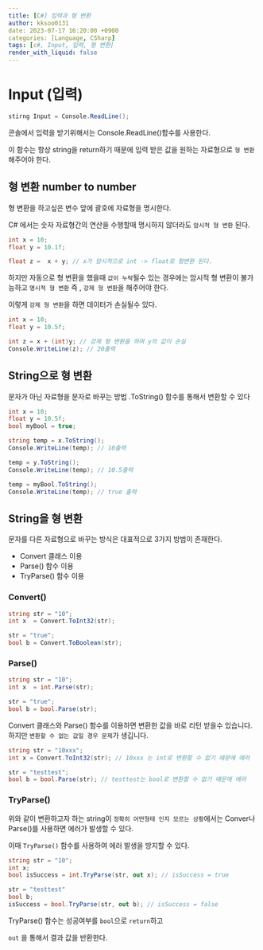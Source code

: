 ```yaml
---
title: [C#] 입력과 형 변환
author: kksoo0131
date: 2023-07-17 16:20:00 +0900
categories: [Language, CSharp]
tags: [c#, Input, 입력, 형 변환]
render_with_liquid: false
---
```


# Input (입력)

```c#
stirng Input = Console.ReadLine();
```
콘솔에서 입력을 받기위해서는 Console.ReadLine()함수를 사용한다.

이 함수는 항상 string을 return하기 때문에 입력 받은 값을 원하는 자료형으로 `형 변환` 해주어야 한다.

## 형 변환 number to number

형 변환을 하고싶은 변수 앞에 괄호에 자료형을 명시한다.

C# 에서는 숫자 자료형간의 연산을 수행할때 명시하지 않더라도 `암시적 형 변환` 된다.

```c#
int x = 10;
float y = 10.1f;

float z =  x + y; // x가 암시적으로 int -> float로 형변환 된다.
```

하지만 자동으로 형 변환을 했을때 `값이 누락`될수 있는 경우에는 암시적 형 변환이 불가능하고 `명시적 형 변환` 즉 , `강제 형 변환`을 해주어야 한다.

이렇게 `강제 형 변환`을 하면 데이터가 손실될수 있다.
```c#
int x = 10;
float y = 10.5f;

int z = x + (int)y; // 강제 형 변환을 하며 y의 값이 손실
Console.WriteLine(z); // 20출력
```

## String으로 형 변환

문자가 아닌 자료형을 문자로 바꾸는 방법 .ToString() 함수를 통해서 변환할 수 있다
```c#
int x = 10;
float y = 10.5f;
bool myBool = true;

string temp = x.ToString();
Console.WriteLine(temp); // 10출력

temp = y.ToString();
Console.WriteLine(temp); // 10.5출력

temp = myBool.ToString();
Console.WriteLine(temp); // true 출력
```

## String을 형 변환  

문자를 다른 자료형으로 바꾸는 방식은 대표적으로 3가지 방법이 존재한다.
- Convert 클래스 이용
- Parse() 함수 이용
- TryParse() 함수 이용

### Convert()
```c#
string str = "10";
int x  = Convert.ToInt32(str);

str = "true";
bool b = Convert.ToBoolean(str);
```

### Parse()

```c# 
string str = "10";
int x  = int.Parse(str);

str = "true";
bool b = bool.Parse(str);
```

Convert 클래스와 Parse() 함수를 이용하면 변환한 값을 바로 리턴 받을수 있습니다.
하지만 `변환할 수 없는 값일 경우 문제`가 생깁니다.

```c#
string str = "10xxx";
int x = Convert.ToInt32(str); // 10xxx 는 int로 변환할 수 없기 때문에 에러

str = "testtest";
bool b = bool.Parse(str); // testtest는 bool로 변환할 수 없기 떄문에 에러
```

### TryParse()

위와 같이 변환하고자 하는 string이 `정확히 어떤형태 인지 모르는 상황`에서는 
Conver나 Parse()를 사용하면 에러가 발생할 수 있다.

이때 `TryParse()` 함수를 사용하여 에러 발생을 방지할 수 있다.

```c#
string str = "10";
int x;
bool isSuccess = int.TryParse(str, out x); // isSuccess = true

str = "testtest"
bool b;
isSuccess = bool.TryParse(str, out b); // isSuccess = false
```
TryParse() 함수는 성공여부를 `bool`으로 `return`하고 

`out` 을 통해서 결과 값을 반환한다.

